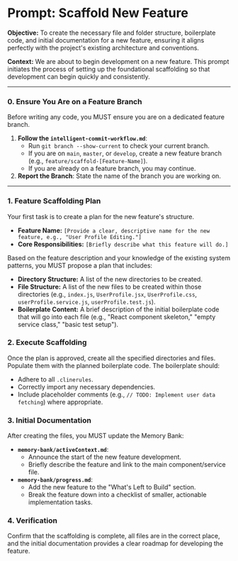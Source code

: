 # Prompt: Scaffold New Feature

**Objective:** To create the necessary file and folder structure, boilerplate code, and initial documentation for a new feature, ensuring it aligns perfectly with the project's existing architecture and conventions.

**Context:** We are about to begin development on a new feature. This prompt initiates the process of setting up the foundational scaffolding so that development can begin quickly and consistently.

---

### **0. Ensure You Are on a Feature Branch**

Before writing any code, you MUST ensure you are on a dedicated feature branch.

1.  **Follow the `intelligent-commit-workflow.md`**:
    -   Run `git branch --show-current` to check your current branch.
    -   If you are on `main`, `master`, or `develop`, create a new feature branch (e.g., `feature/scaffold-[Feature-Name]`).
    -   If you are already on a feature branch, you may continue.
2.  **Report the Branch**: State the name of the branch you are working on.

---

### **1. Feature Scaffolding Plan**

Your first task is to create a plan for the new feature's structure.

-   **Feature Name:** `[Provide a clear, descriptive name for the new feature, e.g., "User Profile Editing."]`
-   **Core Responsibilities:** `[Briefly describe what this feature will do.]`

Based on the feature description and your knowledge of the existing system patterns, you MUST propose a plan that includes:
-   **Directory Structure:** A list of the new directories to be created.
-   **File Structure:** A list of the new files to be created within those directories (e.g., `index.js`, `UserProfile.jsx`, `UserProfile.css`, `userProfile.service.js`, `userProfile.test.js`).
-   **Boilerplate Content:** A brief description of the initial boilerplate code that will go into each file (e.g., "React component skeleton," "empty service class," "basic test setup").

### **2. Execute Scaffolding**

Once the plan is approved, create all the specified directories and files. Populate them with the planned boilerplate code. The boilerplate should:
-   Adhere to all `.clinerules`.
-   Correctly import any necessary dependencies.
-   Include placeholder comments (e.g., `// TODO: Implement user data fetching`) where appropriate.

### **3. Initial Documentation**

After creating the files, you MUST update the Memory Bank:
-   **`memory-bank/activeContext.md`**:
    -   Announce the start of the new feature development.
    -   Briefly describe the feature and link to the main component/service file.
-   **`memory-bank/progress.md`**:
    -   Add the new feature to the "What's Left to Build" section.
    -   Break the feature down into a checklist of smaller, actionable implementation tasks.

### **4. Verification**

Confirm that the scaffolding is complete, all files are in the correct place, and the initial documentation provides a clear roadmap for developing the feature.
